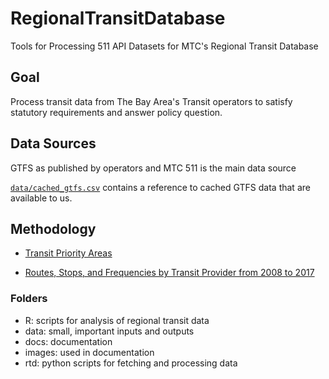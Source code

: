 # RegionalTransitDatabase  

Tools for Processing 511 API Datasets for MTC's Regional Transit Database

## Goal 

Process transit data from The Bay Area's Transit operators to satisfy statutory requirements and answer policy question.  

## Data Sources

GTFS as published by operators and MTC 511 is the main data source

[`data/cached_gtfs.csv`](https://github.com/BayAreaMetro/RegionalTransitDatabase/blob/master/data/cached_gtfs.csv) contains a reference to cached GTFS data that are available to us.  

## Methodology 

- [Transit Priority Areas](https://github.com/MetropolitanTransportationCommission/RegionalTransitDatabase/blob/master/docs/transit_priority_areas.md) 

- [Routes, Stops, and Frequencies by Transit Provider from 2008 to 2017](https://github.com/MetropolitanTransportationCommission/RegionalTransitDatabase/blob/master/docs/historical_transit_data.md) 


### Folders

- R: scripts for analysis of regional transit data
- data: small, important inputs and outputs 
- docs: documentation
- images: used in documentation
- rtd: python scripts for fetching and processing data
